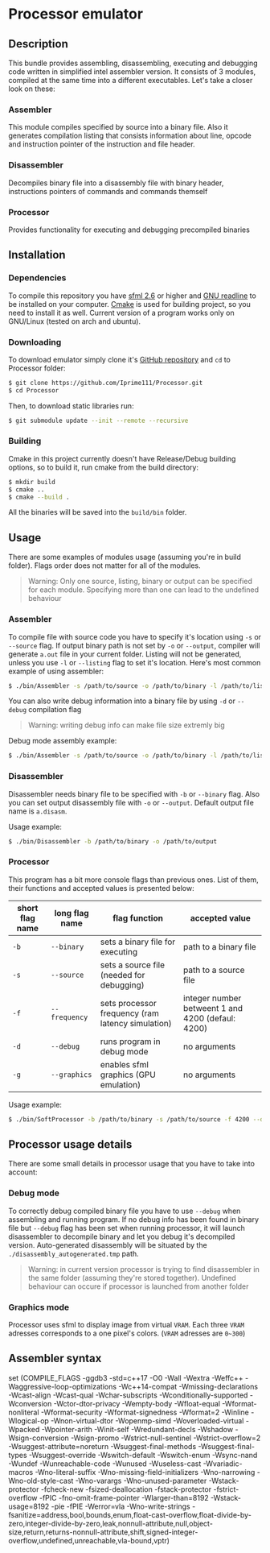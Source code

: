 # Processor emulator

## Description

This bundle provides assembling, disassembling, executing and debugging code written in simplified intel assembler version. It consists of 3 modules, compiled at the same time into a different executables. Let's take a closer look on these:

### Assembler
This module compiles specified by source into a binary file. Also it generates compilation listing that consists information about line, opcode and instruction pointer of the instruction and file header.

### Disassembler
Decompiles binary file into a disassembly file with binary header, instructions pointers of commands and commands themself

### Processor
Provides functionality for executing and debugging precompiled binaries

## Installation

### Dependencies
To compile this repository you have [sfml 2.6](https://www.sfml-dev.org/index.php "sfml") or higher and [GNU readline](https://tiswww.case.edu/php/chet/readline/rltop.html "GNU readline") to be installed on your computer. [Cmake](https://cmake.org/) is used for building project, so you need to install it as well. Current version of a program works only on GNU/Linux (tested on arch and ubuntu).

### Downloading
To download emulator simply clone it's [GitHub repository](https://github.com/Iprime111/Processor) and `cd` to Processor folder:
```bash
$ git clone https://github.com/Iprime111/Processor.git
$ cd Processor
```
Then, to download static libraries run:
```bash
$ git submodule update --init --remote --recursive
```

### Building
Cmake in this project currently doesn't have Release/Debug building options, so to build it, run cmake from the build directory:
``` bash
$ mkdir build
$ cmake ..
$ cmake --build .
```
All the binaries will be saved into the `build/bin` folder.

## Usage

There are some examples of modules usage (assuming you're in build folder). Flags order does not matter for all of the modules.

> Warning: Only one source, listing, binary or output can be specified for each module. Specifying more than one can lead to the undefined behaviour

### Assembler

To compile file with source code you have to specify it's location using `-s` or `--source` flag. If output binary path is not set by `-o` or `--output`, compiler will generate `a.out` file in your current folder. Listing will not be generated, unless you use `-l` or `--listing` flag to set it's location. Here's most common example of using assembler:
``` bash
$ ./bin/Assembler -s /path/to/source -o /path/to/binary -l /path/to/listing
```

You can also write debug information into a binary file by using `-d` or `--debug` compilation flag

> Warning: writing debug info can make file size extremly big

Debug mode assembly example:

``` bash
$ ./bin/Assembler -s /path/to/source -o /path/to/binary -l /path/to/listing --debug
```

### Disassembler

 Disassembler needs binary file to be specified with `-b` or `--binary` flag. Also you can set output disassembly file with `-o` or `--output`. Default output file name is `a.disasm`.

 Usage example:

 ``` bash
$ ./bin/Disassembler -b /path/to/binary -o /path/to/output
 ```

### Processor

This program has a bit more console flags than previous ones. List of them, their functions and accepted values is presented below:

| short flag name | long flag name | flag function                                        | accepted value                                      |
|-----------------|----------------|------------------------------------------------------|-----------------------------------------------------|
| `-b`            | `--binary`     | sets a binary file for executing                     | path to a binary file                               |
| `-s`            | `--source`     | sets a source file (needed for debugging)            | path to a source file                               |
| `-f`            | `--frequency`  | sets processor frequency (ram latency simulation)    | integer number betweent 1 and 4200 (defaul: 4200)   |
| `-d`            | `--debug`      | runs program in debug mode                           | no arguments                                        |
| `-g`            | `--graphics`   | enables sfml graphics (GPU emulation)                | no arguments                                        |

Usage example:

``` bash
$ ./bin/SoftProcessor -b /path/to/binary -s /path/to/source -f 4200 --debug --graphics
```

## Processor usage details

There are some small details in processor usage that you have to take into account:

### Debug mode

To correctly debug compiled binary file you have to use `--debug` when assembling and running program. If no debug info has been found in binary file but `--debug` flag has been set when running processor, it will launch disassembler to decompile binary and let you debug it's decompiled version. Auto-generated disassembly will be situated by the `./disassembly_autogenerated.tmp` path.

> Warning: in current version processor is trying to find disassembler in the same folder (assuming they're stored together). Undefined behaviour can occure if processor is launched from another folder

### Graphics mode

Processor uses sfml to display image from virtual `VRAM`. Each three `VRAM` adresses corresponds to a one pixel's colors. (`VRAM` adresses are `0~300`)

## Assembler syntax

set (COMPILE_FLAGS -ggdb3 -std=c++17 -O0 -Wall -Wextra -Weffc++ -Waggressive-loop-optimizations -Wc++14-compat -Wmissing-declarations -Wcast-align -Wcast-qual -Wchar-subscripts -Wconditionally-supported -Wconversion -Wctor-dtor-privacy -Wempty-body -Wfloat-equal -Wformat-nonliteral -Wformat-security -Wformat-signedness -Wformat=2 -Winline -Wlogical-op -Wnon-virtual-dtor -Wopenmp-simd -Woverloaded-virtual -Wpacked -Wpointer-arith -Winit-self -Wredundant-decls -Wshadow -Wsign-conversion -Wsign-promo -Wstrict-null-sentinel -Wstrict-overflow=2 -Wsuggest-attribute=noreturn -Wsuggest-final-methods -Wsuggest-final-types -Wsuggest-override -Wswitch-default -Wswitch-enum -Wsync-nand -Wundef -Wunreachable-code -Wunused -Wuseless-cast -Wvariadic-macros -Wno-literal-suffix -Wno-missing-field-initializers -Wno-narrowing -Wno-old-style-cast -Wno-varargs -Wno-unused-parameter -Wstack-protector -fcheck-new -fsized-deallocation -fstack-protector -fstrict-overflow -fPIC -fno-omit-frame-pointer -Wlarger-than=8192 -Wstack-usage=8192 -pie -fPIE -Werror=vla -Wno-write-strings -fsanitize=address,bool,bounds,enum,float-cast-overflow,float-divide-by-zero,integer-divide-by-zero,leak,nonnull-attribute,null,object-size,return,returns-nonnull-attribute,shift,signed-integer-overflow,undefined,unreachable,vla-bound,vptr)
